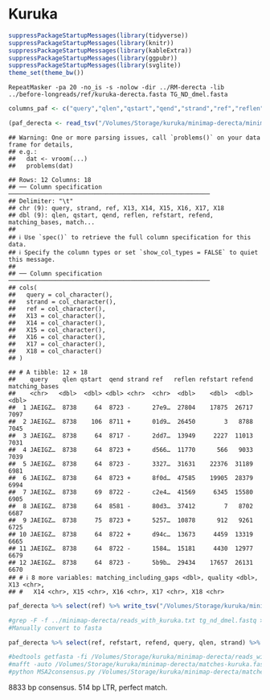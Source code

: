 Kuruka
================

``` r
suppressPackageStartupMessages(library(tidyverse))
suppressPackageStartupMessages(library(knitr))
suppressPackageStartupMessages(library(kableExtra))
suppressPackageStartupMessages(library(ggpubr))
suppressPackageStartupMessages(library(svglite))
theme_set(theme_bw())
```

    RepeatMasker -pa 20 -no_is -s -nolow -dir ../RM-derecta -lib ../before-longreads/ref/kuruka-derecta.fasta TG_ND_dmel.fasta

``` r
columns_paf <- c("query","qlen","qstart","qend","strand","ref","reflen","refstart","refend","matching_bases","matching_including_gaps","quality")

(paf_derecta <- read_tsv("/Volumes/Storage/kuruka/minimap-derecta/minimap-output.paf", col_names = columns_paf) %>% filter(strand %in% c("+", "-")) %>% type_convert())
```

    ## Warning: One or more parsing issues, call `problems()` on your data frame for details,
    ## e.g.:
    ##   dat <- vroom(...)
    ##   problems(dat)

    ## Rows: 12 Columns: 18
    ## ── Column specification ────────────────────────────────────────────────────────
    ## Delimiter: "\t"
    ## chr (9): query, strand, ref, X13, X14, X15, X16, X17, X18
    ## dbl (9): qlen, qstart, qend, reflen, refstart, refend, matching_bases, match...
    ## 
    ## ℹ Use `spec()` to retrieve the full column specification for this data.
    ## ℹ Specify the column types or set `show_col_types = FALSE` to quiet this message.
    ## 
    ## ── Column specification ────────────────────────────────────────────────────────
    ## cols(
    ##   query = col_character(),
    ##   strand = col_character(),
    ##   ref = col_character(),
    ##   X13 = col_character(),
    ##   X14 = col_character(),
    ##   X15 = col_character(),
    ##   X16 = col_character(),
    ##   X17 = col_character(),
    ##   X18 = col_character()
    ## )

    ## # A tibble: 12 × 18
    ##    query    qlen qstart  qend strand ref   reflen refstart refend matching_bases
    ##    <chr>   <dbl>  <dbl> <dbl> <chr>  <chr>  <dbl>    <dbl>  <dbl>          <dbl>
    ##  1 JAEIGZ…  8738     64  8723 -      27e9…  27804    17875  26717           7097
    ##  2 JAEIGZ…  8738    106  8711 +      01d9…  26450        3   8788           7045
    ##  3 JAEIGZ…  8738     64  8717 -      2dd7…  13949     2227  11013           7031
    ##  4 JAEIGZ…  8738     64  8723 +      d566…  11770      566   9033           7039
    ##  5 JAEIGZ…  8738     64  8723 -      3327…  31631    22376  31189           6981
    ##  6 JAEIGZ…  8738     64  8723 +      8f0d…  47585    19905  28379           6994
    ##  7 JAEIGZ…  8738     69  8722 -      c2e4…  41569     6345  15580           6905
    ##  8 JAEIGZ…  8738     64  8581 -      80d3…  37412        7   8702           6687
    ##  9 JAEIGZ…  8738     75  8723 +      5257…  10878      912   9261           6725
    ## 10 JAEIGZ…  8738     64  8722 +      d94c…  13673     4459  13319           6665
    ## 11 JAEIGZ…  8738     64  8722 -      1584…  15181     4430  12977           6679
    ## 12 JAEIGZ…  8738     64  8723 -      5b9b…  29434    17657  26131           6670
    ## # ℹ 8 more variables: matching_including_gaps <dbl>, quality <dbl>, X13 <chr>,
    ## #   X14 <chr>, X15 <chr>, X16 <chr>, X17 <chr>, X18 <chr>

``` r
paf_derecta %>% select(ref) %>% write_tsv("/Volumes/Storage/kuruka/minimap-derecta/reads_with_kuruka.txt", col_names = FALSE)

#grep -F -f ../minimap-derecta/reads_with_kuruka.txt tg_nd_dmel.fastq > ../minimap-derecta/reads_with_kuruka.fastq
#Manually convert to fasta

paf_derecta %>% select(ref, refstart, refend, query, qlen, strand) %>% write_tsv("/Volumes/Storage/kuruka/minimap-derecta/reads_with_kuruka.bed", col_names = FALSE)

#bedtools getfasta -fi /Volumes/Storage/kuruka/minimap-derecta/reads_with_kuruka.fasta -fo /Volumes/Storage/kuruka/minimap-derecta/matches-kuruka.fasta -s -bed /Volumes/Storage/kuruka/minimap-derecta/reads_with_kuruka.bed
#mafft -auto /Volumes/Storage/kuruka/minimap-derecta/matches-kuruka.fasta > /Volumes/Storage/kuruka/minimap-derecta/matches-kuruka.MSA
#python MSA2consensus.py /Volumes/Storage/kuruka/minimap-derecta/matches-kuruka.MSA /Volumes/Storage/kuruka/minimap-derecta/matches-kuruka.consensus.fasta
```

8833 bp consensus. 514 bp LTR, perfect match.
